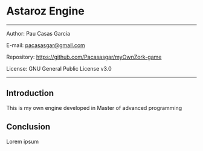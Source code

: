 # Astaroz Engine

----------------------------------------------------------------
Author: Pau Casas Garcia

E-mail: pacasasgar@gmail.com  

Repository: https://github.com/Pacasasgar/myOwnZork-game

License: GNU General Public License v3.0

----------------------------------------------------------------

Introduction
-------------
This is my own engine developed in Master of advanced programming


Conclusion
-----------
Lorem ipsum
